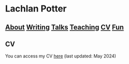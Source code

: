 # Lachlan Potter

## [About](README.md)  [Writing](Writing.md)  [Talks](Talks.md)  [Teaching](Teaching.md)  [CV](CV.md)  [Fun](Fun.md) 

## CV

You can access my CV [here](https://drive.google.com/file/d/1xrkioO2VhN1hEjn6pURaGElOnDPDlIsV/view?usp=sharing) (last updated: May 2024)
